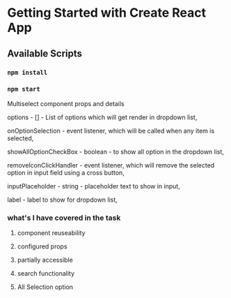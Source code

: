 # Getting Started with Create React App

## Available Scripts

### `npm install`
### `npm start`


Multiselect component props and details

options  -  [] - List of options which will get render in dropdown list,

onOptionSelection -  event listener, which will be called when any item is selected,

showAllOptionCheckBox - boolean - to show all option in the dropdown list,

removeIconClickHandler - event listener, which will remove the selected option in input field using a cross button,

inputPlaceholder - string - placeholder text to show in input,

label - label to show for dropdown list,



### what's I have covered in the task

1. component reuseability

2. configured props

3. partially accessible

4. search functionality

5. All Selection option





